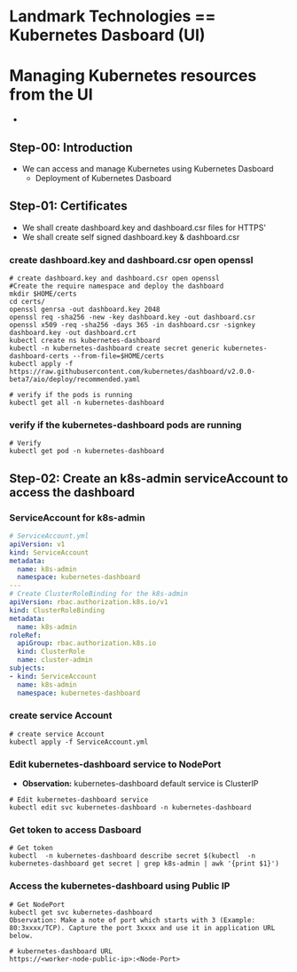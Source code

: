 
# Landmark Technologies == Kubernetes Dasboard (UI)
# Managing Kubernetes resources from the UI
- 

## Step-00: Introduction
- We can access and manage Kubernetes using Kubernetes Dasboard
  - Deployment of Kubernetes Dasboard

## Step-01: Certificates 
- We shall create dashboard.key and dashboard.csr files for HTTPS'
- We shall create self signed dashboard.key & dashboard.csr
### create dashboard.key and dashboard.csr open openssl
```
# create dashboard.key and dashboard.csr open openssl 
#Create the require namespace and deploy the dashboard
mkdir $HOME/certs
cd certs/
openssl genrsa -out dashboard.key 2048
openssl req -sha256 -new -key dashboard.key -out dashboard.csr
openssl x509 -req -sha256 -days 365 -in dashboard.csr -signkey dashboard.key -out dashboard.crt
kubectl create ns kubernetes-dashboard
kubectl -n kubernetes-dashboard create secret generic kubernetes-dashboard-certs --from-file=$HOME/certs
kubectl apply -f https://raw.githubusercontent.com/kubernetes/dashboard/v2.0.0-beta7/aio/deploy/recommended.yaml

# verify if the pods is running
kubectl get all -n kubernetes-dashboard
```
### verify if the kubernetes-dashboard pods are  running
```
# Verify  
kubectl get pod -n kubernetes-dashboard
```
## Step-02: Create an k8s-admin serviceAccount to access the dashboard
### ServiceAccount for k8s-admin
```yml
# ServiceAccount.yml
apiVersion: v1
kind: ServiceAccount
metadata:
  name: k8s-admin
  namespace: kubernetes-dashboard
---
# Create ClusterRoleBinding for the k8s-admin
apiVersion: rbac.authorization.k8s.io/v1
kind: ClusterRoleBinding
metadata:
  name: k8s-admin
roleRef:
  apiGroup: rbac.authorization.k8s.io
  kind: ClusterRole
  name: cluster-admin
subjects:
- kind: ServiceAccount
  name: k8s-admin
  namespace: kubernetes-dashboard
```
### create service Account
```
# create service Account
kubectl apply -f ServiceAccount.yml 
```
### Edit kubernetes-dashboard service to NodePort
- **Observation:** kubernetes-dashboard default service is ClusterIP 
```
# Edit kubernetes-dashboard service 
kubectl edit svc kubernetes-dashboard -n kubernetes-dashboard
```
### Get token to access Dasboard 
```
# Get token
kubectl  -n kubernetes-dashboard describe secret $(kubectl  -n kubernetes-dashboard get secret | grep k8s-admin | awk '{print $1}')
```

### Access the kubernetes-dashboard using Public IP
```
# Get NodePort
kubectl get svc kubernetes-dashboard
Observation: Make a note of port which starts with 3 (Example: 80:3xxxx/TCP). Capture the port 3xxxx and use it in application URL below. 

# kubernetes-dashboard URL
https://<worker-node-public-ip>:<Node-Port>
```


